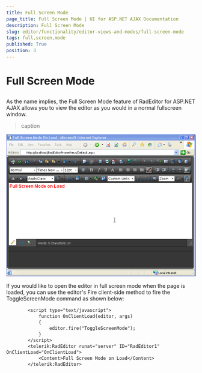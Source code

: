 ```yaml
---
title: Full Screen Mode
page_title: Full Screen Mode | UI for ASP.NET AJAX Documentation
description: Full Screen Mode
slug: editor/functionality/editor-views-and-modes/full-screen-mode
tags: full,screen,mode
published: True
position: 3
---
```


# Full Screen Mode



## 

As the name implies, the Full Screen Mode feature of RadEditor for ASP.NET AJAX allows you to view the editor as you would in a normal fullscreen window.
>caption 

![](images/editor-fullscreenmode.png)

If you would like to open the editor in full screen mode when the page is loaded, you can use the editor's Fire client-side method to fire the ToggleScreenMode command as shown below:

````ASPNET
	    <script type="text/javascript">
	        function OnClientLoad(editor, args)
	        {
	            editor.fire("ToggleScreenMode");
	        }
	    </script>
	    <telerik:RadEditor runat="server" ID="RadEditor1" OnClientLoad="OnClientLoad">
	        <Content>Full Screen Mode on Load</Content>
	    </telerik:RadEditor>
````


